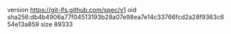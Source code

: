 version https://git-lfs.github.com/spec/v1
oid sha256:db4b4906a77f04513193b28a07e98ea7e14c33766fcd2a28f9363c654e13a859
size 89333
